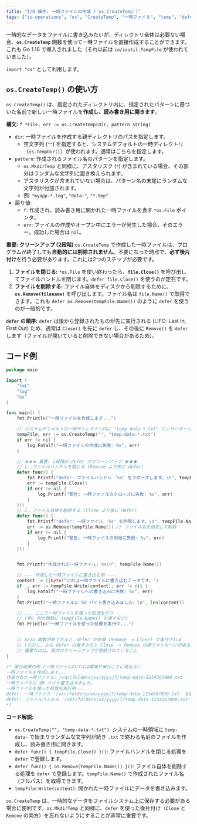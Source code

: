 ```yaml
---
title: "I/O 操作: 一時ファイルの作成 (`os.CreateTemp`)"
tags: ["io-operations", "os", "CreateTemp", "一時ファイル", "temp", "defer", "Remove", "Close"]
---
```


一時的なデータをファイルに書き込みたいが、ディレクトリ全体は必要ない場合、**`os.CreateTemp`** 関数を使って一時ファイルを直接作成することができます。これも Go 1.16 で導入されました（それ以前は `io/ioutil.TempFile` が使われていました）。

`import "os"` として利用します。

## `os.CreateTemp()` の使い方

`os.CreateTemp()` は、指定されたディレクトリ内に、指定されたパターンに基づいた名前で新しい一時ファイルを**作成し、読み書き用に開きます**。

**構文:** `f *File, err := os.CreateTemp(dir, pattern string)`

*   `dir`: 一時ファイルを作成する親ディレクトリのパスを指定します。
    *   空文字列 (`""`) を指定すると、システムデフォルトの一時ディレクトリ（`os.TempDir()`）が使われます。通常はこちらを指定します。
*   `pattern`: 作成されるファイル名のパターンを指定します。
    *   `os.MkdirTemp` と同様に、アスタリスク (`*`) が含まれている場合、その部分はランダムな文字列に置き換えられます。
    *   アスタリスクが含まれていない場合は、パターン名の末尾にランダムな文字列が付加されます。
    *   例: `"myapp-*.log"`, `"data-"`, `"*.tmp"`
*   戻り値:
    *   `f`: 作成され、読み書き用に開かれた一時ファイルを表す `*os.File` ポインタ。
    *   `err`: ファイルの作成やオープン中にエラーが発生した場合、そのエラー。成功した場合は `nil`。

**重要: クリーンアップ (2段階)**
`os.CreateTemp` で作成した一時ファイルは、プログラムが終了しても**自動的には削除されません**。不要になった時点で、**必ず後片付け**を行う必要があります。これには2つのステップが必要です。

1.  **ファイルを閉じる:** `*os.File` を使い終わったら、**`file.Close()`** を呼び出してファイルハンドルを閉じます。`defer file.Close()` を使うのが定石です。
2.  **ファイルを削除する:** ファイル自体をディスクから削除するために、**`os.Remove(filename)`** を呼び出します。ファイル名は `file.Name()` で取得できます。これも `defer os.Remove(tempFile.Name())` のように `defer` を使うのが一般的です。

**`defer` の順序:** `defer` は後から登録されたものが先に実行される (LIFO: Last In, First Out) ため、通常は `Close()` を先に `defer` し、その後に `Remove()` を `defer` します（ファイルが開いていると削除できない場合があるため）。

## コード例

```go title="os.CreateTemp の使用例"
package main

import (
	"fmt"
	"log"
	"os"
)

func main() {
	fmt.Println("一時ファイルを作成します...")

	// システムデフォルトの一時ディレクトリ内に "temp-data-*.txt" というパターンのファイルを作成
	tempFile, err := os.CreateTemp("", "temp-data-*.txt")
	if err != nil {
		log.Fatalf("一時ファイルの作成に失敗: %v", err)
	}

	// ★★★ 重要: 2段階の defer でクリーンアップ ★★★
	// 1. ファイルハンドルを閉じる (Remove より先に defer)
	defer func() {
		fmt.Printf("defer: ファイルハンドル '%s' をクローズします。\n", tempFile.Name())
		err := tempFile.Close()
		if err != nil {
			log.Printf("警告: 一時ファイルのクローズに失敗: %v", err)
		}
	}()
	// 2. ファイル自体を削除する (Close より後に defer)
	defer func() {
		fmt.Printf("defer: 一時ファイル '%s' を削除します。\n", tempFile.Name())
		err := os.Remove(tempFile.Name()) // ファイル名を指定して削除
		if err != nil {
			log.Printf("警告: 一時ファイルの削除に失敗: %v", err)
		}
	}()


	fmt.Printf("作成された一時ファイル: %s\n", tempFile.Name())

	// --- 作成した一時ファイルに書き込む例 ---
	content := []byte("これは一時ファイルに書き込むデータです。")
	if _, err := tempFile.Write(content); err != nil {
		log.Fatalf("一時ファイルへの書き込みに失敗: %v", err)
	}
	fmt.Printf("一時ファイルに %d バイト書き込みました。\n", len(content))

	// ... ここで一時ファイルを使った処理を行う ...
	// (例: 別の関数に tempFile.Name() を渡すなど)
	fmt.Println("一時ファイルを使った処理を実行中...")


	// main 関数が終了すると、defer が逆順 (Remove -> Close) で実行される
	// (ただし、上の defer の書き方だと Close -> Remove の順でメッセージが出る)
	// 重要なのは、両方のクリーンアップが登録されていること
}

/* 実行結果の例 (一時ファイルのパスは環境や実行ごとに異なる):
一時ファイルを作成します...
作成された一時ファイル: /var/folders/xx/yyyy/T/temp-data-1234567890.txt
一時ファイルに 49 バイト書き込みました。
一時ファイルを使った処理を実行中...
defer: 一時ファイル '/var/folders/xx/yyyy/T/temp-data-1234567890.txt' を削除します。
defer: ファイルハンドル '/var/folders/xx/yyyy/T/temp-data-1234567890.txt' をクローズします。
*/
```

**コード解説:**

*   `os.CreateTemp("", "temp-data-*.txt")`: システムの一時領域に `temp-data-` で始まりランダムな文字列が続き `.txt` で終わる名前のファイルを作成し、読み書き用に開きます。
*   `defer func() { tempFile.Close() }()`: ファイルハンドルを閉じる処理を `defer` で登録します。
*   `defer func() { os.Remove(tempFile.Name()) }()`: ファイル自体を削除する処理を `defer` で登録します。`tempFile.Name()` で作成されたファイル名（フルパス）を取得できます。
*   `tempFile.Write(content)`: 開かれた一時ファイルにデータを書き込みます。

`os.CreateTemp` は、一時的なデータをファイルシステム上に保存する必要がある場合に便利です。`os.MkdirTemp` と同様に、`defer` を使った後片付け（`Close` と `Remove` の両方）を忘れないようにすることが非常に重要です。